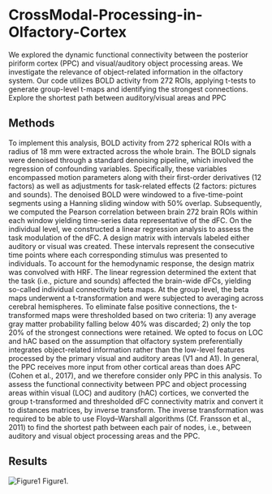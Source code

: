 # CrossModal-Processing-in-Olfactory-Cortex
 We explored the dynamic functional connectivity between the posterior piriform cortex (PPC) and visual/auditory object processing areas.  We investigate the relevance of object-related information in the olfactory system. Our code utilizes BOLD activity from 272 ROIs, applying t-tests to generate group-level t-maps and identifying the strongest connections. Explore the shortest path between auditory/visual areas and PPC

## Methods 
To implement this analysis, BOLD activity from 272 spherical ROIs with a radius of 18 mm were extracted across the whole brain. The BOLD signals were denoised through a standard denoising pipeline, which involved the regression of confounding variables. Specifically, these variables encompassed motion parameters along with their first-order derivatives (12 factors) as well as adjustments for task-related effects (2 factors: pictures and sounds). The denoised BOLD were windowed to a five-time-point segments using a Hanning sliding window with 50% overlap. Subsequently, we computed the Pearson correlation between brain 272 brain ROIs within each window yielding time-series data representative of the dFC. 
On the individual level, we constructed a linear regression analysis to assess the task modulation of the dFC. A design matrix with intervals labeled either auditory or visual was created. These intervals represent the consecutive time points where each corresponding stimulus was presented to individuals. To account for the hemodynamic response, the design matrix was convolved with HRF. The linear regression determined the extent that the task (i.e., picture and sounds) affected the brain-wide dFCs, yielding so-called individual connectivity beta maps. At the group level, the beta maps underwent a t-transformation and were subjected to averaging across cerebral hemispheres. To eliminate false positive connections, the t-transformed maps were thresholded based on two criteria: 1) any average gray matter probability falling below 40% was discarded; 2) only the top 20% of the strongest connections were retained.
We opted to focus on LOC and hAC based on the assumption that olfactory system preferentially integrates object-related information rather than the low-level features processed by the primary visual and auditory areas (V1 and A1). In general, the PPC receives more input from other cortical areas than does APC (Cohen et al., 2017), and we therefore consider only PPC in this analysis. To assess the functional connectivity between PPC and object processing areas within visual (LOC) and auditory (hAC) cortices, we converted the group t-transformed and thresholded dFC connectivity matrix and convert it to distances matrices, by inverse transform. The inverse transformation was required to be able to use  Floyd–Warshall algorithms (Cf. Fransson et al., 2011) to find the shortest path between each pair of nodes, i.e., between auditory and visual object processing areas and the PPC.

## Results 
![Figure1](https://github.com/Behzad-Iravani/CrossModal-Processing-in-Olfactory-Cortex/assets/7909726/155521f1-a1c7-4c6d-995e-005cd66e3e7b)
Figure1. 
